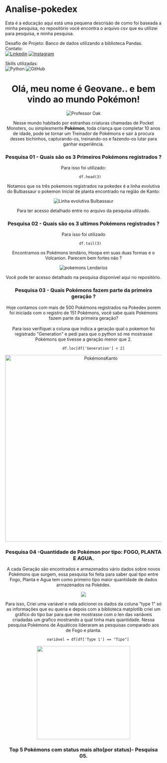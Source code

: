 # Analise-pokedex</br>
Esta é a educação aqui está uma pequena descrisão de como foi baseada a minha pesquisa, no repositório você encontra o arquivo csv que eu utilizei para pesquisa, e minha pesquisa.</br>


Desafio de Projeto: Banco de dados utilizando a biblioteca Pandas.</br>
Contato:</br>
[![Linkedin](https://img.shields.io/badge/LinkedIn-0077B5?style=for-the-badge&logo=linkedin&logoColor=white)](https://www.linkedin.com/in/geovane-dos-santos-900b84221/)
[![Instagram](https://img.shields.io/badge/Instagram-E4405F?style=for-the-badge&logo=instagram&logoColor=white)](https://www.instagram.com/geovane.dos.santos/)

Skills utilizadas:</br>
![Python](https://img.shields.io/badge/Python-3776AB?style=for-the-badge&logo=python&logoColor=white)
![GitHub](https://img.shields.io/badge/GIT-E44C30?style=for-the-badge&logo=git&logoColor=white)

<div align="center">
  <h1>Olá, meu nome é Geovane.. e bem vindo ao mundo Pokémon!</h1>
  <div align= "center">
  <img src="https://user-images.githubusercontent.com/19601448/192146002-8c41d03d-dd42-48f9-b5af-f478fe1d083a.png" alt ="Professor Oak">
  <div>
  
 
<p>Nesse mundo habitado por estranhas criaturas chamadas de Pocket Monsters, ou simplesmente <strong>Pokémon</strong>, toda criança que completar 10 anos de idade, pode se tornar um Treinador de Pokémons e sair à procura desses bichinhos, capturando-os, treinando-os e fazendo-os lutar para ganhar experiência.</p>
  
   
   
  ### Pesquisa 01 - Quais são os 3 Primeiros Pokémons registrados ?
  
 <p>Para isso foi utilizado:</P>
          
          df.head(3)
    
  <p>Notamos que os três pokemons registrados na pokedex é a linha evolutiva do Bulbassaur o pokemon Inicial de planta encontrado na região de Kanto:</p>
  
  <img src="https://user-images.githubusercontent.com/19601448/192339115-0404fc5e-e965-47d0-a765-32afa4b4b32f.png" alt = "Linha evolutiva Bulbassaur"/>
  
   
   Para ter acesso detalhado entre no arquivo da pesquisa utilzado.
  
  ### Pesquisa 02 -  Quais são os 3 ultimos Pokémons registrados ?
      
  <p> Para isso foi utilizado</p>
        
          df.tail(3)
          
   <p> Encontramos os Pokémons lendário, Hoopa em suas duas formas e o Volcanion. Parecem bem fortes não ?</p>
   
   <img src="https://user-images.githubusercontent.com/19601448/192654240-fa5d0235-86da-4cfc-82e7-f438527764f3.png" alt="pokemons Lendarios"/>
   
   Você pode ter acesso detalhado na pesquisa disponível aqui no repositório.
   
    
  ### Pesquisa 03 - Quais Pokémons fazem parte da primeira geração ?
  
  <p> Hoje contamos com mais de 500 Pokémons registrados na Pokedex porem foi iniciada com o registro de 151 Pokémons, você sabe quais Pokémons fazem parte da primeira geração?</br> </br> Para isso verifiquei a coluna que indica a geração qual o pokemon foi registrado "Generation" e pedi para que o python só me mostrasse Pokémons que tivesse a geração menor que 2. <p>
                        
             df.loc[df['Generation'] < 2]
             
   
   <img src="https://user-images.githubusercontent.com/19601448/192658591-d3612a15-e694-42ad-903e-4adacc2ce4eb.jpg" alt="PokémonsKanto" width=600/>
    
  ### Pesquisa 04 -Quantidade de Pokémon por tipo: <b>FOGO</b>, <b>PLANTA</b> E <b>AGUA</b>.
  
 <p> A cada Geração são encontrados e armazenados vário dados sobre novos Pokémons que surgem, essa pesquisa foi feita para saber qual tipo entre Fogo, Planta e Agua tem como primeiro tipo maior quantidade de dados armazenados na Pokédex.<p>
 
 <img src="https://user-images.githubusercontent.com/19601448/192661558-386ab2e3-4893-4c03-a863-19eb53eaf8b3.png"/>
 
 
 <p>Para isso, Criei uma variável e nela adicionei os dados da coluna "type 1" só as informações que eu queria e depois com a biblioteca matplotlib criei um gráfico do tipo bar para que me mostrasse com o len das variáveis criadadas um grafico mostrando a qual tinha mais quantidade. Nessa pesquisa Pokémons de Aquáticos lideraram as pesquisas comparado aos de Fogo e planta.<p>
        
        variável = df[df['Type 1'] == "Tipo"]
        
 <img src="https://user-images.githubusercontent.com/19601448/192662175-93cf89e8-43b2-4ac2-981a-081bf3f9535d.png" width= 300/>
    
  ### Top 5 Pokémons com status mais alto(por status)- Pesquisa 05.
    
<div>
